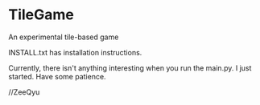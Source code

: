 TileGame
========
An experimental tile-based game

INSTALL.txt has installation instructions.

Currently, there isn't anything interesting when you run the main.py. I just started. Have some patience.

//ZeeQyu